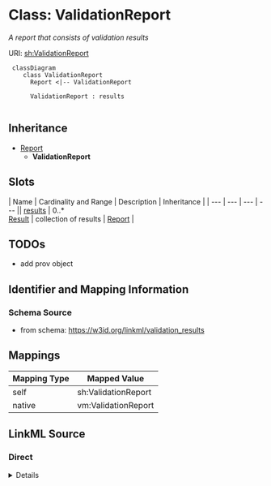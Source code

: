 # Class: ValidationReport
_A report that consists of validation results_




URI: [sh:ValidationReport](http://www.w3.org/ns/shacl#ValidationReport)


```{mermaid}
 classDiagram
    class ValidationReport
      Report <|-- ValidationReport
      
      ValidationReport : results
      
```




## Inheritance
* [Report](Report.md)
    * **ValidationReport**



## Slots

| Name | Cardinality and Range | Description | Inheritance |
| ---  | --- | --- | --- || [results](results.md) | 0..* <br/> [Result](Result.md) | collection of results | [Report](Report.md) |







## TODOs

* add prov object

## Identifier and Mapping Information







### Schema Source


* from schema: https://w3id.org/linkml/validation_results





## Mappings

| Mapping Type | Mapped Value |
| ---  | ---  |
| self | sh:ValidationReport |
| native | vm:ValidationReport |


## LinkML Source

<!-- TODO: investigate https://stackoverflow.com/questions/37606292/how-to-create-tabbed-code-blocks-in-mkdocs-or-sphinx -->

### Direct

<details>
```yaml
name: ValidationReport
description: A report that consists of validation results
todos:
- add prov object
from_schema: https://w3id.org/linkml/validation_results
rank: 1000
is_a: Report
slot_usage:
  results:
    name: results
    domain_of:
    - Report
    - Report
    range: ValidationResult
class_uri: sh:ValidationReport

```
</details>

### Induced

<details>
```yaml
name: ValidationReport
description: A report that consists of validation results
todos:
- add prov object
from_schema: https://w3id.org/linkml/validation_results
rank: 1000
is_a: Report
slot_usage:
  results:
    name: results
    domain_of:
    - Report
    - Report
    range: ValidationResult
attributes:
  results:
    name: results
    description: collection of results
    from_schema: https://w3id.org/linkml/validation_results
    rank: 1000
    slot_uri: sh:result
    multivalued: true
    alias: results
    owner: ValidationReport
    domain_of:
    - Report
    - Report
    range: ValidationResult
    inlined: true
    inlined_as_list: true
class_uri: sh:ValidationReport

```
</details>